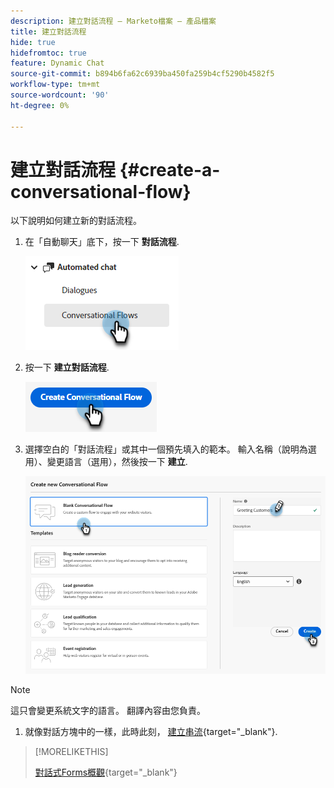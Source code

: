 ```yaml
---
description: 建立對話流程 — Marketo檔案 — 產品檔案
title: 建立對話流程
hide: true
hidefromtoc: true
feature: Dynamic Chat
source-git-commit: b894b6fa62c6939ba450fa259b4cf5290b4582f5
workflow-type: tm+mt
source-wordcount: '90'
ht-degree: 0%

---
```


# 建立對話流程 {#create-a-conversational-flow}

以下說明如何建立新的對話流程。

1. 在「自動聊天」底下，按一下 **對話流程**.

   ![](assets/create-a-conversational-flow-1.png)

1. 按一下 **建立對話流程**.

   ![](assets/create-a-conversational-flow-2.png)

1. 選擇空白的「對話流程」或其中一個預先填入的範本。 輸入名稱（說明為選用）、變更語言（選用），然後按一下 **建立**.

   ![](assets/create-a-conversational-flow-3.png)

>[!NOTE]
>
>這只會變更系統文字的語言。 翻譯內容由您負責。

1. 就像對話方塊中的一樣，此時此刻， [建立串流](/help/marketo/product-docs/demand-generation/dynamic-chat/dialogues/stream-designer.md#create-a-stream){target="_blank"}.

>[!MORELIKETHIS]
>
>[對話式Forms概觀](/help/marketo/product-docs/demand-generation/dynamic-chat-two/automated-chat/conversational-flow-overview.md){target="_blank"}
